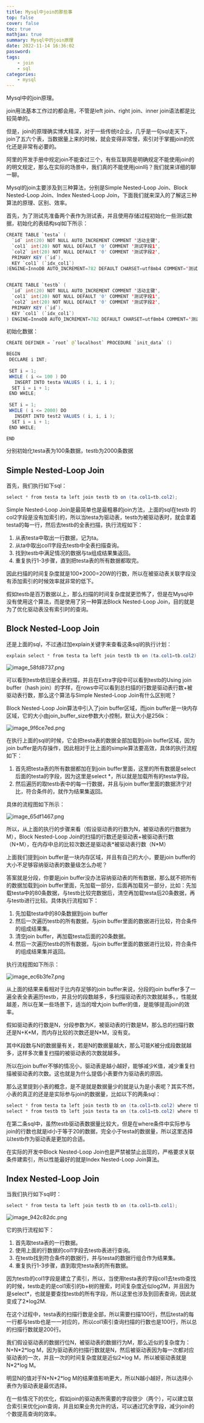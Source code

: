 ```yaml
---
title: Mysql中join的那些事
top: false
cover: false
toc: true
mathjax: true
summary: Mysql中的join原理
date: 2022-11-14 16:36:02
password:
tags:
    - join
    - sql
categories:
    - mysql
---
```

Mysql中的join原理。

join用法基本工作过的都会用，不管是left join、right join、inner join语法都是比较简单的。

但是，join的原理确实博大精深，对于一些传统it企业，几乎是一句sql走天下，join了五六个表，当数据量上来的时候，就会变得非常慢，索引对于掌握join的优化还是非常有必要的。

阿里的开发手册中规定join不能查过三个，有些互联网是明确规定不能使用join的的明文规定，那么在实际的场景中，我们真的不能使用join吗？我们就来详细的聊一聊。

Mysql的join主要涉及到三种算法，分别是Simple Nested-Loop Join、Block Nested-Loop Join、Index Nested-Loop Join，下面我们就来深入的了解这三种算法的原理、区别、效率。

首先，为了测试先准备两个表作为测试表，并且使用存储过程初始化一些测试数据，初始化的表结构sql如下所示：

```java
CREATE TABLE `testa` (
  `id` int(20) NOT NULL AUTO_INCREMENT COMMENT '活动主键',
  `col1` int(20) NOT NULL DEFAULT '0' COMMENT '测试字段1',
  `col2` int(20) NOT NULL DEFAULT '0' COMMENT '测试字段2',
  PRIMARY KEY (`id`),
  KEY `col1` (`idx_col1`)
)ENGINE=InnoDB AUTO_INCREMENT=782 DEFAULT CHARSET=utf8mb4 COMMENT='测试表1';


CREATE TABLE `testb` (
  `id` int(20) NOT NULL AUTO_INCREMENT COMMENT '活动主键',
  `col1` int(20) NOT NULL DEFAULT '0' COMMENT '测试字段1',
  `col2` int(20) NOT NULL DEFAULT '0' COMMENT '测试字段2',
  PRIMARY KEY (`id`),
  KEY `col1` (`idx_col1`)
) ENGINE=InnoDB AUTO_INCREMENT=782 DEFAULT CHARSET=utf8mb4 COMMENT='测试表2';
```

初始化数据：

```java
CREATE DEFINER = `root` @`localhost` PROCEDURE `init_data` () 

BEGIN
 DECLARE i INT;
 
 SET i = 1;
 WHILE ( i <= 100 ) DO
   INSERT INTO testa VALUES ( i, i, i );
  SET i = i + 1;
 END WHILE;
 
 SET i = 1;
 WHILE ( i <= 2000) DO
   INSERT INTO test2 VALUES ( i, i, i );
  SET i = i + 1;
 END WHILE;

END
```

分别初始化testa表为100条数据，testb为2000条数据

## Simple Nested-Loop Join 

首先，我们执行如下sql：

```java
select * from testa ta left join testb tb on (ta.col1=tb.col2);
```

Simple Nested-Loop Join是最简单也是最粗暴的join方法，上面的sql在testb 的col2字段是没有加索引的，所以当testa为驱动表，testb为被驱动表时，就会拿着testa的每一行，然后去testb的全表扫描，执行流程如下：

1.  从表testa中取出一行数据，记为ta。
2.  从ta中取出col1字段去testb中全表扫描查询。
3.  找到testb中满足情况的数据与ta组成结果集返回。
4.  重复执行1-3步骤，直到把testa表的所有数据都取完。

因此扫描的时间复杂度就是100\*2000=20W的行数，所以在被驱动表关联字段没有添加索引的时候效率就非常的低下。

假如testb是百万数据以上，那么扫描的时间复杂度就更恐怖了，但是在Mysql中没有使用这个算法，而是使用了另一种算法Block Nested-Loop Join，目的就是为了优化驱动表没有索引时的查询。

## Block Nested-Loop Join 

还是上面的sql，不过通过加explain关键字来查看这条sql的执行计划：

```java
explain select * from testa ta left join testb tb on (ta.col1=tb.col2);
```

![image_58fd8737.png](Mysql中join的那些事/image_58fd8737.png)

可以看到testb依旧是全表扫描，并且在Extra字段中可以看到testb的Using join buffer（hash join）的字样，在rows中可以看到总扫描的行数是驱动表行数+被驱动表行数，那么这个算法与Simple Nested-Loop Join有什么区别呢？

Block Nested-Loop Join算法中引入了join buffer区域，而join buffer是一块内存区域，它的大小由join\_buffer\_size参数大小控制，默认大小是256k：

![image_9f6ce7ed.png](Mysql中join的那些事/image_9f6ce7ed.png)

在执行上面的sql的时候，它会把testa表的数据全部加载到join buffer区域，因为join buffer是内存操作，因此相对于比上面的simple算法要高效，具体的执行流程如下：

1.  首先把testa表的所有数据都加在到join buffer里面，这里的所有数据是select后面的testa的字段，因为这里是select \*，所以就是加载所有的testa字段。
2.  然后遍历的取testb表中的每一行数据，并且与join buffer里面的数据济宁对比，符合条件的，就作为结果集返回。

具体的流程图如下所示：

![image_65df1467.png](Mysql中join的那些事/image_65df1467.png)

所以，从上面的执行的步骤来看（假设驱动表的行数为N，被驱动表的行数据为M），Block Nested-Loop Join的扫描的行数还是驱动表+被驱动表行数（N+M），在内存中总的比较次数还是驱动表\*被驱动表行数（N\*M）

上面我们提到join buffer是一块内存区域，并且有自己的大小，要是join buffer的大小不足够容纳驱动表的数量级怎么办呢？

答案就是分段，你要是join buffer没办法容纳驱动表的所有数据，那么就不把所有的数据加载到join buffer里面，先加载一部分，后面再加载另一部分，比如：先加载testa中的80条数据，与testb比较完数据后，清空再加载testa后20条数据，再与testb进行比较。具体执行流程如下：

1.  先加载testa中的80条数据到join buffer
2.  然后一次遍历testb的所有数据，与join buffer里面的数据进行比较，符合条件的组成结果集。
3.  清空join buffer，再加载testa后面的20条数据。
4.  然后一次遍历testb的所有数据，与join buffer里面的数据进行比较，符合条件的组成结果集并返回。

执行流程图如下所示：

![image_ec6b3fe7.png](Mysql中join的那些事/image_ec6b3fe7.png)

从上面的结果来看相对于比内存足够的join buffer来说，分段的join buffer多了一遍全表全表遍历testb，并且分的段数越多，多扫描驱动表的次数就越多。，性能就越差，所以在某一些场景下，适当的增大join buffer的值，是能够提高join的效率。

假如驱动表的行数是N，分段参数为K，被驱动表的行数是M，那么总的扫描行数还是N+K\*M，而内存比较的次数还是N\*M，没有变。

其中K段数与N的数据量有关，若是N的数据量越大，那么可能K被分成段数就越多，这样多次重复扫描的被驱动表的次数就越多。

所以在join buffer不够的情况小，驱动表是越小越好，能够减少K值，减少重复扫描被驱动表的次数。这也就是为什么提倡小表要作为驱动表的原因。

那么这里提到小表的概念，是不是就是数据量少的就是认为是小表呢？其实不然，小表的真正的还是是实际参与join的数据量，比如以下的两条sql：

```java
select * from testa ta left join testb tb on (ta.col1=tb.col2) where tb.id<=20;
select * from testb tb left join testa ta on (ta.col1=tb.col2) where tb.id<=20;
```

在第二条sql中，虽然testb驱动表数据量比较大，但是在where条件中实际参与join的行数也就是id小于等于20的数据，完全小于testa的数据量，所以这里选择以testb作为驱动表是更加的合适。

在实际的开发中Block Nested-Loop Join也是严禁被禁止出现的，严格要求关联条件建索引，所以性能最好的就是Index Nested-Loop Join算法。

## Index Nested-Loop Join 

当我们执行如下sql时：

```java
select * from testa ta left join testb tb on (ta.col1=tb.col1);
```

![image_942c82dc.png](Mysql中join的那些事/image_942c82dc.png)

它的执行流程如下：

1.  首先取testa表的一行数据。
2.  使用上面的行数据的col1字段去testb表进行查询。
3.  在testb找到符合条件的数据行，并与testa的数据行组合作为结果集。
4.  重复执行1-3步骤，直到取完testa表的所有数据。

因为testb的col1字段是建立了索引，所以，当使用testa表的字段col1去testb查找的时候，testb走的是col1索引的b+树的搜索，时间复杂度近似log2M，并且因为是select\*，也就是要查找testb的所有字段，所以这里也涉及到回表查询，因此就变成了2\*log2M.

在这个过程中，testa表的扫描行数是全部，所以需要扫描100行，然后testa的每一行都与testb也是一一对应的，所以col1索引查询扫描的行数也是100行，所以总的扫描行数就是200行。

我们假设驱动表的数据行位N，被驱动表的数据行为M，那么近似的复杂度为：N+N\*2\*log M，因为驱动表的扫描行数就是N，然后被驱动表因为每一次都对应驱动表的一次，并且一次的时间复杂度就是近似2\*log M，所以被驱动表就是N\*2\*log M。

明显N的值对于N+N\*2\*log M的结果值影响更大，所以N越小越好，所以选择小表作为驱动表是最优选择。

在一些情况下的优化，假如join的驱动表所需要的字段很少（两个），可以建立联合索引来优化join查询，并且如果业务允许的话，可以通过冗余字段，减少join的个数提高查询的效率。 